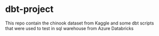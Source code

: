 # dbt-project
This repo contain the chinook dataset from Kaggle and some dbt scripts that were used to test in sql warehouse from Azure Databricks
